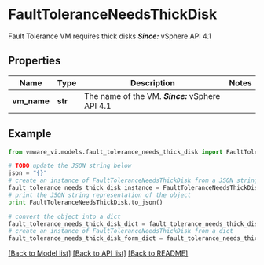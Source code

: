 # FaultToleranceNeedsThickDisk

Fault Tolerance VM requires thick disks  ***Since:*** vSphere API 4.1 

## Properties
Name | Type | Description | Notes
------------ | ------------- | ------------- | -------------
**vm_name** | **str** | The name of the VM.  ***Since:*** vSphere API 4.1  | 

## Example

```python
from vmware_vi.models.fault_tolerance_needs_thick_disk import FaultToleranceNeedsThickDisk

# TODO update the JSON string below
json = "{}"
# create an instance of FaultToleranceNeedsThickDisk from a JSON string
fault_tolerance_needs_thick_disk_instance = FaultToleranceNeedsThickDisk.from_json(json)
# print the JSON string representation of the object
print FaultToleranceNeedsThickDisk.to_json()

# convert the object into a dict
fault_tolerance_needs_thick_disk_dict = fault_tolerance_needs_thick_disk_instance.to_dict()
# create an instance of FaultToleranceNeedsThickDisk from a dict
fault_tolerance_needs_thick_disk_form_dict = fault_tolerance_needs_thick_disk.from_dict(fault_tolerance_needs_thick_disk_dict)
```
[[Back to Model list]](../README.md#documentation-for-models) [[Back to API list]](../README.md#documentation-for-api-endpoints) [[Back to README]](../README.md)


